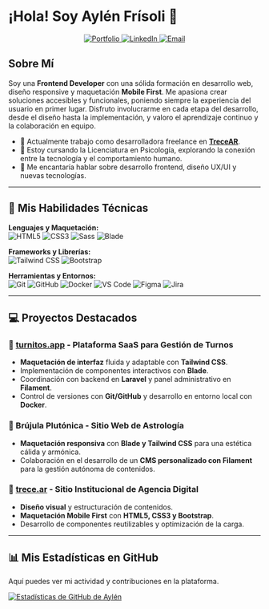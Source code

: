 # ¡Hola! Soy Aylén Frísoli 👋

<p align="center">
  <a href="https://trece.ar" target="_blank">
    <img src="https://img.shields.io/badge/Mi_Portfolio-trece.ar-blue?style=for-the-badge&logo=googlechrome&logoColor=white" alt="Portfolio"/>
  </a>
  <a href="https://www.linkedin.com/in/aylen-frisoli/" target="_blank">
    <img src="https://img.shields.io/badge/LinkedIn-Aylén_Frísoli-blue?style=for-the-badge&logo=linkedin&logoColor=white" alt="LinkedIn"/>
  </a>
  <a href="mailto:aylen@trece.ar">
    <img src="https://img.shields.io/badge/Email-Contáctame-red?style=for-the-badge&logo=gmail&logoColor=white" alt="Email"/>
  </a>
</p>

## Sobre Mí

Soy una **Frontend Developer** con una sólida formación en desarrollo web, diseño responsive y maquetación **Mobile First**. Me apasiona crear soluciones accesibles y funcionales, poniendo siempre la experiencia del usuario en primer lugar. Disfruto involucrarme en cada etapa del desarrollo, desde el diseño hasta la implementación, y valoro el aprendizaje continuo y la colaboración en equipo.

- 🔭 Actualmente trabajo como desarrolladora freelance en **[TreceAR](https://trece.ar)**.
- 🌱 Estoy cursando la Licenciatura en Psicología, explorando la conexión entre la tecnología y el comportamiento humano.
- 💬 Me encantaría hablar sobre desarrollo frontend, diseño UX/UI y nuevas tecnologías.

---

## 🚀 Mis Habilidades Técnicas

<p align="left">
  <strong>Lenguajes y Maquetación:</strong><br>
  <img src="https://img.shields.io/badge/HTML5-E34F26?style=for-the-badge&logo=html5&logoColor=white" alt="HTML5"/>
  <img src="https://img.shields.io/badge/CSS3-1572B6?style=for-the-badge&logo=css3&logoColor=white" alt="CSS3"/>
  <img src="https://img.shields.io/badge/Sass-CC6699?style=for-the-badge&logo=sass&logoColor=white" alt="Sass"/>
  <img src="https://img.shields.io/badge/Blade-F7523F?style=for-the-badge&logo=laravel&logoColor=white" alt="Blade"/>
</p>
<p align="left">
  <strong>Frameworks y Librerías:</strong><br>
  <img src="https://img.shields.io/badge/Tailwind_CSS-38B2AC?style=for-the-badge&logo=tailwind-css&logoColor=white" alt="Tailwind CSS"/>
  <img src="https://img.shields.io/badge/Bootstrap-563D7C?style=for-the-badge&logo=bootstrap&logoColor=white" alt="Bootstrap"/>
</p>
<p align="left">
  <strong>Herramientas y Entornos:</strong><br>
  <img src="https://img.shields.io/badge/Git-F05032?style=for-the-badge&logo=git&logoColor=white" alt="Git"/>
  <img src="https://img.shields.io/badge/GitHub-181717?style=for-the-badge&logo=github&logoColor=white" alt="GitHub"/>
  <img src="https://img.shields.io/badge/Docker-2496ED?style=for-the-badge&logo=docker&logoColor=white" alt="Docker"/>
  <img src="https://img.shields.io/badge/VS_Code-007ACC?style=for-the-badge&logo=visual-studio-code&logoColor=white" alt="VS Code"/>
  <img src="https://img.shields.io/badge/Figma-F24E1E?style=for-the-badge&logo=figma&logoColor=white" alt="Figma"/>
  <img src="https://img.shields.io/badge/Jira-0052CC?style=for-the-badge&logo=jira&logoColor=white" alt="Jira"/>
</p>

---

## 💻 Proyectos Destacados

### 🔹 [turnitos.app](https://turnitos.app) - Plataforma SaaS para Gestión de Turnos
- **Maquetación de interfaz** fluida y adaptable con **Tailwind CSS**.
- Implementación de componentes interactivos con **Blade**.
- Coordinación con backend en **Laravel** y panel administrativo en **Filament**.
- Control de versiones con **Git/GitHub** y desarrollo en entorno local con **Docker**.

### 🔹 Brújula Plutónica - Sitio Web de Astrología
- **Maquetación responsiva** con **Blade y Tailwind CSS** para una estética cálida y armónica.
- Colaboración en el desarrollo de un **CMS personalizado con Filament** para la gestión autónoma de contenidos.

### 🔹 [trece.ar](https://trece.ar) - Sitio Institucional de Agencia Digital
- **Diseño visual** y estructuración de contenidos.
- **Maquetación Mobile First** con **HTML5, CSS3 y Bootstrap**.
- Desarrollo de componentes reutilizables y optimización de la carga.

---

## 📊 Mis Estadísticas en GitHub

Aquí puedes ver mi actividad y contribuciones en la plataforma.

[![Estadísticas de GitHub de Aylén](https://github-readme-stats.vercel.app/api?username=aylenfrisoli&show_icons=true&theme=radical&include_all_commits=true&count_private=true)](https://github.com/anuraghazra/github-readme-stats)
